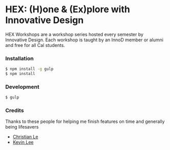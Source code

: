 # HEX: (H)one & (Ex)plore with Innovative Design

HEX Workshops are a workshop series hosted every semester by Innovative Design.
Each workshop is taught by an InnoD member or alumni and free for all Cal
students.

### Installation
```bash
$ npm install -g gulp
$ npm install
```

### Development
```bash
$ gulp
```

### Credits
Thanks to these people for helping me finish features on time and generally 
being lifesavers 
* [Christian Le](http://christianle.com/)
* [Kevin Lee](http://kevinmlee.io/)

